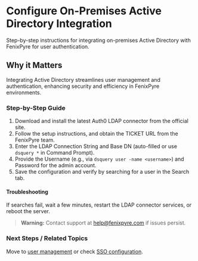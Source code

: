 # Configure On-Premises Active Directory Integration

Step-by-step instructions for integrating on-premises Active Directory with FenixPyre for user authentication.


## Why it Matters
Integrating Active Directory streamlines user management and authentication, enhancing security and efficiency in FenixPyre environments.

### Step-by-Step Guide
1. Download and install the latest Auth0 LDAP connector from the official site.
2. Follow the setup instructions, and obtain the TICKET URL from the FenixPyre team.
3. Enter the LDAP Connection String and Base DN (auto-filled or use `dsquery *` in Command Prompt).
4. Provide the Username (e.g., via `dsquery user -name <username>`) and Password for the admin account.
5. Save the configuration and verify by searching for a user in the Search tab.

<!-- IMG:     ./media/04-admin-guide/screenshot-ldap-setup.png | Alt: LDAP connector configuration screen -->

#### Troubleshooting
If searches fail, wait a few minutes, restart the LDAP connector services, or reboot the server.

> **Warning:** Contact support at help@fenixpyre.com if issues persist.

### Next Steps / Related Topics
Move to [user management](/04-admin-guide/index.md) or check [SSO configuration](/03-setup-&-installation/configure-sso.md).
